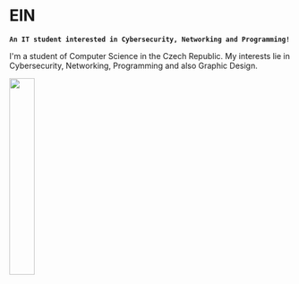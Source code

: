# EIN

**`An IT student interested in Cybersecurity, Networking and Programming!`**

I'm a student of Computer Science in the Czech Republic. My interests lie in Cybersecurity, Networking, Programming and also Graphic Design.

<img width="30%" src="https://preview.redd.it/4dnvvjeuq0541.jpg?auto=webp&amp;s=463a2698738fd9ac65234a3bcb699b40b0298077">
